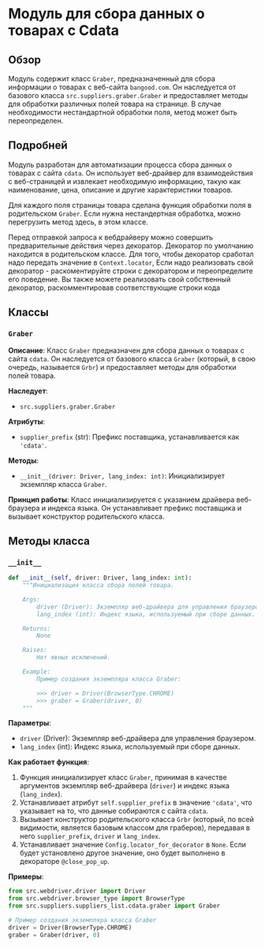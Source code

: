 # Модуль для сбора данных о товарах с Cdata
## Обзор

Модуль содержит класс `Graber`, предназначенный для сбора информации о товарах с веб-сайта `bangood.com`. Он наследуется от базового класса `src.suppliers.graber.Graber` и предоставляет методы для обработки различных полей товара на странице. В случае необходимости нестандартной обработки поля, метод может быть переопределен.

## Подробней

Модуль разработан для автоматизации процесса сбора данных о товарах с сайта `cdata`. Он использует веб-драйвер для взаимодействия с веб-страницей и извлекает необходимую информацию, такую как наименование, цена, описание и другие характеристики товаров.

Для каждого поля страницы товара сделана функция обработки поля в родительском `Graber`.
Если нужна нестандертная обработка, можно перегрузить метод здесь, в этом классе.

Перед отправкой запроса к вебдрайверу можно совершить предварительные действия через декоратор. 
Декоратор по умолчанию находится в родительском классе. Для того, чтобы декоратор сработал надо передать значение 
в `Context.locator`, Если надо реализовать свой декоратор - раскоментируйте строки с декоратором и переопределите его поведение.
Вы также можете реализовать свой собственный декоратор, раскомментировав соответствующие строки кода

## Классы

### `Graber`

**Описание**: Класс `Graber` предназначен для сбора данных о товарах с сайта `cdata`. Он наследуется от базового класса `Graber` (который, в свою очередь, называется `Grbr`) и предоставляет методы для обработки полей товара.

**Наследует**:
- `src.suppliers.graber.Graber`

**Атрибуты**:
- `supplier_prefix` (str): Префикс поставщика, устанавливается как `'cdata'`.

**Методы**:
- `__init__(driver: Driver, lang_index: int)`: Инициализирует экземпляр класса `Graber`.

**Принцип работы**:
Класс инициализируется с указанием драйвера веб-браузера и индекса языка. Он устанавливает префикс поставщика и вызывает конструктор родительского класса.

## Методы класса

### `__init__`

```python
def __init__(self, driver: Driver, lang_index: int):
    """Инициализация класса сбора полей товара.

    Args:
        driver (Driver): Экземпляр веб-драйвера для управления браузером.
        lang_index (int): Индекс языка, используемый при сборе данных.

    Returns:
        None

    Raises:
        Нет явных исключений.

    Example:
        Пример создания экземпляра класса Graber:

        >>> driver = Driver(BrowserType.CHROME)
        >>> graber = Graber(driver, 0)
    """
```

**Параметры**:
- `driver` (Driver): Экземпляр веб-драйвера для управления браузером.
- `lang_index` (int): Индекс языка, используемый при сборе данных.

**Как работает функция**:
1. Функция инициализирует класс `Graber`, принимая в качестве аргументов экземпляр веб-драйвера (`driver`) и индекс языка (`lang_index`).
2. Устанавливает атрибут `self.supplier_prefix` в значение `'cdata'`, что указывает на то, что данные собираются с сайта `cdata`.
3. Вызывает конструктор родительского класса `Grbr` (который, по всей видимости, является базовым классом для граберов), передавая в него `supplier_prefix`, `driver` и `lang_index`.
4. Устанавливает значение `Config.locator_for_decorator` в `None`. Если будет установлено другое значение, оно будет выполнено в декораторе `@close_pop_up`.

**Примеры**:
```python
from src.webdriver.driver import Driver
from src.webdriver.browser_type import BrowserType
from src.suppliers.suppliers_list.cdata.graber import Graber

# Пример создания экземпляра класса Graber
driver = Driver(BrowserType.CHROME)
graber = Graber(driver, 0)